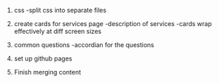 
1. css
-split css into separate files

2. create cards for services page
-description of services
-cards wrap effectively at diff screen sizes

3. common questions
-accordian for the questions

4. set up github pages

5. Finish merging content
